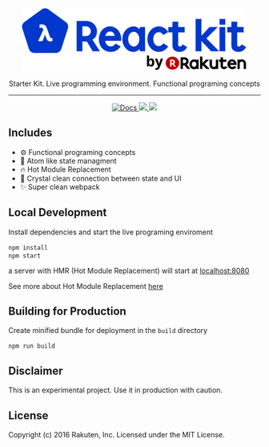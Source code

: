 
<p align="center"><img height=125px src="logo.png" />
</p>
<p align="center">Starter Kit. Live programming environment. Functional programing concepts </p>
<hr>
<p align="center">
<a href="https://github.com/rakuten-frontend/rakuten-react-kit/wiki">
  <img alt="Docs" src="https://img.shields.io/badge/docs-wiki-blue.svg" />
</a>

<a href="https://gitter.im/rakuten-frontend/rakuten-react-kit">
  <img  src="https://img.shields.io/gitter/room/rakuten-frontend/rakuten-react-kit.svg?style=flat" />
</a>

<a href="https://opensource.org/licenses/MIT">
  <img src="https://img.shields.io/badge/License-MIT-yellow.svg" />
</a>
</p>

## Includes

- ⚙️ Functional programing concepts
- 🔬 Atom like state managment
- 🔥 Hot Module Replacement
- 💎 Crystal clean connection between state and UI
- ✨ Super clean webpack

## Local Development
Install dependencies and start the live programing enviroment

```
npm install
npm start
```
a server with HMR (Hot Module Replacement) will start at [localhost:8080](http://localhost:8080)

See more about Hot Module Replacement [here](https://webpack.github.io/docs/hot-module-replacement.html)

## Building for Production

Create minified bundle for deployment in the `build` directory

```
npm run build
```

## Disclaimer
This is an experimental project. Use it in production with caution.

## License

Copyright (c) 2016 Rakuten, Inc. Licensed under the MIT License.
